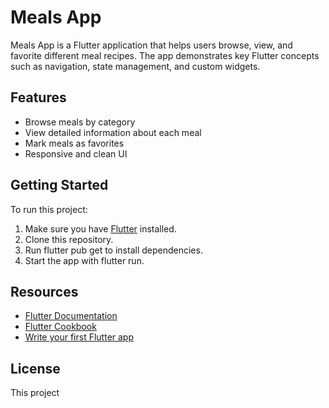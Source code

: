 # Meals App

Meals App is a Flutter application that helps users browse, view, and favorite different meal recipes. The app demonstrates key Flutter concepts such as navigation, state management, and custom widgets.

## Features

- Browse meals by category
- View detailed information about each meal
- Mark meals as favorites
- Responsive and clean UI

## Getting Started

To run this project:

1. Make sure you have [Flutter](https://docs.flutter.dev/get-started/install) installed.
2. Clone this repository.
3. Run flutter pub get to install dependencies.
4. Start the app with flutter run.

## Resources

- [Flutter Documentation](https://docs.flutter.dev/)
- [Flutter Cookbook](https://docs.flutter.dev/cookbook)
- [Write your first Flutter app](https://docs.flutter.dev/get-started/codelab)

## License

This project